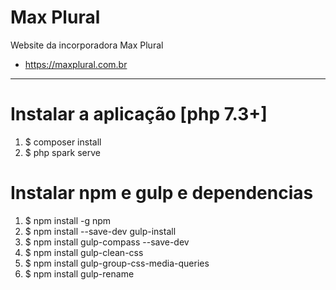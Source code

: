 # Max Plural
Website da incorporadora Max Plural
- https://maxplural.com.br

---
# Instalar a aplicação [php 7.3+]

1) $ composer install
2) $ php spark serve

# Instalar npm e gulp e dependencias
1) $ npm install -g npm
2) $ npm install --save-dev gulp-install
3) $ npm install gulp-compass --save-dev
4) $ npm install gulp-clean-css
5) $ npm install gulp-group-css-media-queries
6) $ npm install gulp-rename

